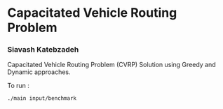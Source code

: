 # Capacitated Vehicle Routing Problem

### Siavash Katebzadeh

Capacitated Vehicle Routing Problem (CVRP) Solution using Greedy and Dynamic approaches.


To run :

```sh
./main input/benchmark
```